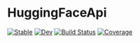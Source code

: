 # HuggingFaceApi

[![Stable](https://img.shields.io/badge/docs-stable-blue.svg)](https://chengchingwen.github.io/HuggingFaceApi.jl/stable)
[![Dev](https://img.shields.io/badge/docs-dev-blue.svg)](https://chengchingwen.github.io/HuggingFaceApi.jl/dev)
[![Build Status](https://github.com/chengchingwen/HuggingFaceApi.jl/workflows/CI/badge.svg)](https://github.com/chengchingwen/HuggingFaceApi.jl/actions)
[![Coverage](https://codecov.io/gh/chengchingwen/HuggingFaceApi.jl/branch/master/graph/badge.svg)](https://codecov.io/gh/chengchingwen/HuggingFaceApi.jl)
